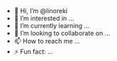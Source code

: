 - 👋 Hi, I’m @linoreki
- 👀 I’m interested in ...
- 🌱 I’m currently learning ...
- 💞️ I’m looking to collaborate on ...
- 📫 How to reach me ...
- ⚡ Fun fact: ...

<!---
linoreki/linoreki is a ✨ special ✨ repository because its `README.md` (this file) appears on your GitHub profile.
You can click the Preview link to take a look at your changes.
--->
